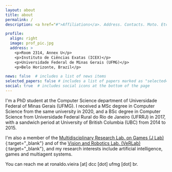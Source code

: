 ```yaml
---
layout: about
title: about
permalink: /
description: <a href="#">Affiliations</a>. Address. Contacts. Moto. Etc.

profile:
  align: right
  image: prof_pic.jpg
  address: >
    <p>Room 2314, Annex U</p>
    <p>Instituto de Ciências Exatas (ICEX)</p>
    <p>Universidade Federal de Minas Gerais (UFMG)</p>
    <p>Belo Horizonte, Brazil</p>

news: false  # includes a list of news items
selected_papers: false # includes a list of papers marked as "selected={true}"
social: true  # includes social icons at the bottom of the page
---
```


I'm a PhD student at the Computer Science department of Universidade Federal of Minas Gerais (UFMG). I received a MSc degree in Computer Science from the same university in 2020, and a BSc degree in Computer Science from Universidade Federal Rural do Rio de Janeiro (UFRRJ) in 2017, with a sandwich period at University of British Columbia (UBC) from 2014 to 2015.

I'm also a member of the [Multidisciplinary Research Lab. on Games (J Lab)](http://www.j.dcc.ufmg.br/){:target="\_blank"} and of the [Vision and Robotics Lab. (VeRLab)](https://www.verlab.dcc.ufmg.br/){:target="\_blank"}, and my research interests include artificial intelligence, games and multiagent systems.


You can reach me at ronaldo.vieira [at] dcc [dot] ufmg [dot] br.